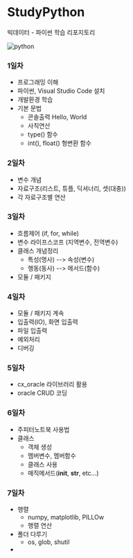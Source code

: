 # StudyPython
빅데이터 - 파이썬 학습 리포지토리

![python](https://jacoblee.io/content/images/2021/08/4e105f96750899.5eb54f337fb8e-17.png)


### 1일차
- 프로그래밍 이해
- 파이썬, Visual Studio Code 설치
- 개발환경 학습
- 기본 문법
    - 콘솔출력 Hello, World
    - 사칙연산
    - type() 함수
    - int(), float() 형변환 함수


### 2일차
- 변수 개념
- 자료구조(리스트, 튜플, 딕셔너리, 셋(대충))
- 각 자료구조별 연산


### 3일차
- 흐름제어 (if, for, while)
- 변수 라이프스코프 (지역변수, 전역변수)
- 클래스 개념정리
    - 특성(명사) --> 속성(변수)
    - 행동(동사) --> 메서드(함수)
- 모듈 / 패키지


### 4일차
- 모듈 / 패키지 계속
- 입출력(IO), 화면 입출력
- 파일 입출력
- 예외처리
- 디버깅


### 5일차
- cx_oracle 라이브러리 활용
- oracle CRUD 코딩


### 6일차
- 주피터노트북 사용법
- 클래스
    - 객체 생성
    - 멤버변수, 멤버함수
    - 클래스 사용
    - 매직메서드(__init__, __str__, etc...)

### 7일차
- 행렬
    - numpy, matplotlib, PILLOw
    - 행렬 연산
- 폴더 다루기
    - os, glob, shutil
-  